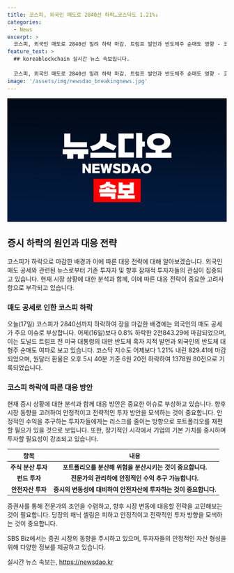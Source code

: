 ```yaml
---
title: 코스피, 외국인 매도로 2840선 하락…코스닥도 1.21%↓
categories:
  - News
excerpt: >
  코스피, 외국인 매도로 2840선 밀려 하락 마감. 트럼프 발언과 반도체주 순매도 영향 - 코스피가 외국인 매도 공세에 2840선까지 밀리며 사흘 만에 하락 마감했다. 오늘(17일) 코스피는 어제(16일)보다 0.8% 내린 2843.29에 장을 마쳤다. 도널드 트럼프 전 미국 대통령의 대만 반도체 흑자 지적 발언, 외국인의 반도체 대형주 순매도 여파로 약세를 보였다. 코스닥 지수도 어제보다 1.21% 내린 829.41에 장을 마쳤고 원달러 환율은 오후 5시 40분 기준 6원 20전 내린 1378원 80전을 기록했다. SBS Biz는 여러분의 제보를 기다리고 있다.
feature_text: >
  ## koreablockchain 실시간 뉴스 속보입니다.

  코스피, 외국인 매도로 2840선 밀려 하락 마감. 트럼프 발언과 반도체주 순매도 영향 - 코스피가 외국인 매도 공세에 2840선까지 밀리며 사흘 만에 하락 마감했다. 오늘(17일) 코스피는 어제(16일)보다 0.8% 내린 2843.29에 장을 마쳤다. 도널드 트럼프 전 미국 대통령의 대만 반도체 흑자 지적 발언, 외국인의 반도체 대형주 순매도 여파로 약세를 보였다. 코스닥 지수도 어제보다 1.21% 내린 829.41에 장을 마쳤고 원달러 환율은 오후 5시 40분 기준 6원 20전 내린 1378원 80전을 기록했다. SBS Biz는 여러분의 제보를 기다리고 있다.
image: '/assets/img/newsdao_breakingnews.jpg'
---
```


<p><img src="/assets/img/newsdao_breakingnews.jpg" alt="koreablockchain 속보" /></p>

<h2 data-ke-size="size26">증시 하락의 원인과 대응 전략</h2>

<p data-ke-size="size16">코스피가 하락으로 마감한 배경과 이에 따른 대응 전략에 대해 알아보겠습니다. 외국인 매도 공세와 관련된 뉴스로부터 기존 투자자 및 향후 잠재적 투자자들의 관심이 집중되고 있습니다. 현재 시장 상황에 대한 분석과 함께, 이에 따른 대응 전략이 중요한 고려사항으로 부각되고 있습니다. </p>

<h3 data-ke-size="size24">매도 공세로 인한 코스피 하락</h3>

<p data-ke-size="size16">오늘(17일) 코스피가 2840선까지 하락하여 장을 마감한 배경에는 외국인의 매도 공세가 주요 이슈로 부상합니다. 어제(16일)보다 0.8% 하락한 2천843.29에 마감되었으며, 이는 도널드 트럼프 전 미국 대통령의 대만 반도체 흑자 지적 발언과 외국인의 반도체 대형주 순매도 여파로 보고 있습니다. 코스닥 지수도 어제보다 1.21% 내린 829.41에 마감되었으며, 원달러 환율은 오후 5시 40분 기준 6원 20전 하락하여 1378원 80전으로 기록되었습니다.</p>

<h3 data-ke-size="size24">코스피 하락에 따른 대응 방안</h3>

<p data-ke-size="size16">현재 증시 상황에 대한 분석과 함께 대응 방안은 중요한 이슈로 부상하고 있습니다. 향후 시장 동향을 고려하여 안정적이고 전략적인 투자 방안을 모색하는 것이 중요합니다. 안정적인 수익을 추구하는 투자자들에게는 리스크를 줄이는 방향으로 포트폴리오를 재편할 필요가 있을 것으로 보입니다. 또한, 장기적인 시각에서 기업의 기본 가치를 중시하며 투자할 필요성이 강조되고 있습니다.</p>

<table>
<thead>
<tr>
<th scope="col" style="text-align: center;"><b>항목</b></th>
<th scope="col" style="text-align: center;"><b>내용</b></th>
</tr>
</thead>
<tbody>
<tr>
<td style="text-align: center;"><b>주식 분산 투자</b></td>
<td style="text-align: center;"><b>포트폴리오를 분산해 위험을 분산시키는 것이 중요합니다.</b></td>
</tr>
<tr>
<td style="text-align: center;"><b>펀드 투자</b></td>
<td style="text-align: center;"><b>전문가의 관리하에 안정적인 수익 추구 가능합니다.</b></td>
</tr>
<tr>
<td style="text-align: center;"><b>안전자산 투자</b></td>
<td style="text-align: center;"><b>증시의 변동성에 대비하여 안전자산에 투자하는 것이 중요합니다.</b></td>
</tr>
</tbody>
</table>

<p data-ke-size="size16">증권사를 통해 전문가의 조언을 수렴하고, 향후 시장 변동에 대응할 전략을 고민해보는 것이 필요합니다. 당장의 패닉 셸링은 피하고 안정적이고 전략적인 투자 방향을 모색하는 것이 중요합니다. </p>

<p data-ke-size="size16">SBS Biz에서는 증권 시장의 동향을 주시하고 있으며, 투자자들의 안정적인 자산 형성을 위해 다양한 정보를 제공하고 있습니다. </p>
실시간 뉴스 속보는, <a href="https://newsdao.kr" rel="dofollow">https://newsdao.kr</a>


